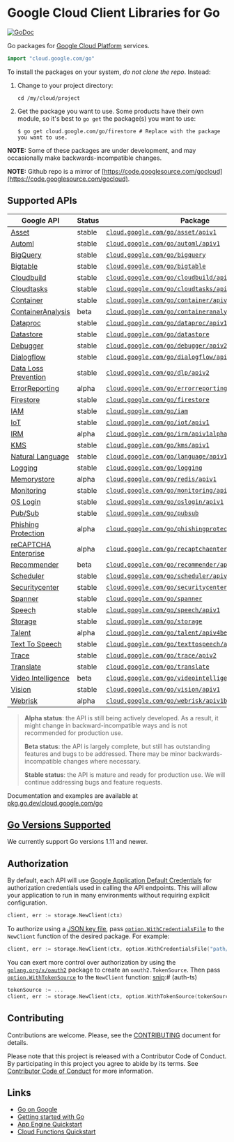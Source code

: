 # Google Cloud Client Libraries for Go

[![GoDoc](https://godoc.org/cloud.google.com/go?status.svg)](https://pkg.go.dev/cloud.google.com/go)

Go packages for [Google Cloud Platform](https://cloud.google.com) services.

``` go
import "cloud.google.com/go"
```

To install the packages on your system, *do not clone the repo*. Instead:

1. Change to your project directory:

   ```
   cd /my/cloud/project
   ```
1. Get the package you want to use. Some products have their own module, so it's
   best to `go get` the package(s) you want to use:

   ```
   $ go get cloud.google.com/go/firestore # Replace with the package you want to use.
   ```

**NOTE:** Some of these packages are under development, and may occasionally
make backwards-incompatible changes.

**NOTE:** Github repo is a mirror of [https://code.googlesource.com/gocloud](https://code.googlesource.com/gocloud).

## Supported APIs

| Google API                                      | Status | Package                                                                                                                       |
| ----------------------------------------------- | ------ | ----------------------------------------------------------------------------------------------------------------------------- |
| [Asset][cloud-asset]                            | stable | [`cloud.google.com/go/asset/apiv1`](https://pkg.go.dev/cloud.google.com/go/asset/v1beta)                                      |
| [Automl][cloud-automl]                          | stable | [`cloud.google.com/go/automl/apiv1`](https://pkg.go.dev/cloud.google.com/go/automl/apiv1)                                     |
| [BigQuery][cloud-bigquery]                      | stable | [`cloud.google.com/go/bigquery`](https://pkg.go.dev/cloud.google.com/go/bigquery)                                             |
| [Bigtable][cloud-bigtable]                      | stable | [`cloud.google.com/go/bigtable`](https://pkg.go.dev/cloud.google.com/go/bigtable)                                             |
| [Cloudbuild][cloud-build]                       | stable | [`cloud.google.com/go/cloudbuild/apiv1`](https://pkg.go.dev/cloud.google.com/go/cloudbuild/apiv1)                             |
| [Cloudtasks][cloud-tasks]                       | stable | [`cloud.google.com/go/cloudtasks/apiv2`](https://pkg.go.dev/cloud.google.com/go/cloudtasks/apiv2)                             |
| [Container][cloud-container]                    | stable | [`cloud.google.com/go/container/apiv1`](https://pkg.go.dev/cloud.google.com/go/container/apiv1)                               |
| [ContainerAnalysis][cloud-containeranalysis]    | beta   | [`cloud.google.com/go/containeranalysis/apiv1`](https://pkg.go.dev/cloud.google.com/go/containeranalysis/apiv1)               |
| [Dataproc][cloud-dataproc]                      | stable | [`cloud.google.com/go/dataproc/apiv1`](https://pkg.go.dev/cloud.google.com/go/dataproc/apiv1)                                 |
| [Datastore][cloud-datastore]                    | stable | [`cloud.google.com/go/datastore`](https://pkg.go.dev/cloud.google.com/go/datastore)                                           |
| [Debugger][cloud-debugger]                      | stable | [`cloud.google.com/go/debugger/apiv2`](https://pkg.go.dev/cloud.google.com/go/debugger/apiv2)                                 |
| [Dialogflow][cloud-dialogflow]                  | stable | [`cloud.google.com/go/dialogflow/apiv2`](https://pkg.go.dev/cloud.google.com/go/dialogflow/apiv2)                             |
| [Data Loss Prevention][cloud-dlp]               | stable | [`cloud.google.com/go/dlp/apiv2`](https://pkg.go.dev/cloud.google.com/go/dlp/apiv2)                                           |
| [ErrorReporting][cloud-errors]                  | alpha  | [`cloud.google.com/go/errorreporting`](https://pkg.go.dev/cloud.google.com/go/errorreporting)                                 |
| [Firestore][cloud-firestore]                    | stable | [`cloud.google.com/go/firestore`](https://pkg.go.dev/cloud.google.com/go/firestore)                                           |
| [IAM][cloud-iam]                                | stable | [`cloud.google.com/go/iam`](https://pkg.go.dev/cloud.google.com/go/iam)                                                       |
| [IoT][cloud-iot]                                | stable | [`cloud.google.com/go/iot/apiv1`](https://pkg.go.dev/cloud.google.com/go/iot/apiv1)                                           |
| [IRM][cloud-irm]                                | alpha  | [`cloud.google.com/go/irm/apiv1alpha2`](https://pkg.go.dev/cloud.google.com/go/irm/apiv1alpha2)                               |
| [KMS][cloud-kms]                                | stable | [`cloud.google.com/go/kms/apiv1`](https://pkg.go.dev/cloud.google.com/go/kms/apiv1)                                           |
| [Natural Language][cloud-natural-language]      | stable | [`cloud.google.com/go/language/apiv1`](https://pkg.go.dev/cloud.google.com/go/language/apiv1)                                 |
| [Logging][cloud-logging]                        | stable | [`cloud.google.com/go/logging`](https://pkg.go.dev/cloud.google.com/go/logging)                                               |
| [Memorystore][cloud-memorystore]                | alpha  | [`cloud.google.com/go/redis/apiv1`](https://pkg.go.dev/cloud.google.com/go/redis/apiv1)                                       |
| [Monitoring][cloud-monitoring]                  | stable | [`cloud.google.com/go/monitoring/apiv3`](https://pkg.go.dev/cloud.google.com/go/monitoring/apiv3)                             |
| [OS Login][cloud-oslogin]                       | stable | [`cloud.google.com/go/oslogin/apiv1`](https://pkg.go.dev/cloud.google.com/go/oslogin/apiv1)                                   |
| [Pub/Sub][cloud-pubsub]                         | stable | [`cloud.google.com/go/pubsub`](https://pkg.go.dev/cloud.google.com/go/pubsub)                                                 |
| [Phishing Protection][cloud-phishingprotection] | alpha  | [`cloud.google.com/go/phishingprotection/apiv1beta1`](https://pkg.go.dev/cloud.google.com/go/phishingprotection/apiv1beta1)   |
| [reCAPTCHA Enterprise][cloud-recaptcha]         | alpha  | [`cloud.google.com/go/recaptchaenterprise/apiv1beta1`](https://pkg.go.dev/cloud.google.com/go/recaptchaenterprise/apiv1beta1) |
| [Recommender][cloud-recommender]                | beta   | [`cloud.google.com/go/recommender/apiv1beta1`](https://pkg.go.dev/cloud.google.com/go/recommender/apiv1beta1)                 |
| [Scheduler][cloud-scheduler]                    | stable | [`cloud.google.com/go/scheduler/apiv1`](https://pkg.go.dev/cloud.google.com/go/scheduler/apiv1)                               |
| [Securitycenter][cloud-securitycenter]          | stable | [`cloud.google.com/go/securitycenter/apiv1`](https://pkg.go.dev/cloud.google.com/go/securitycenter/apiv1)                     |
| [Spanner][cloud-spanner]                        | stable | [`cloud.google.com/go/spanner`](https://pkg.go.dev/cloud.google.com/go/spanner)                                               |
| [Speech][cloud-speech]                          | stable | [`cloud.google.com/go/speech/apiv1`](https://pkg.go.dev/cloud.google.com/go/speech/apiv1)                                     |
| [Storage][cloud-storage]                        | stable | [`cloud.google.com/go/storage`](https://pkg.go.dev/cloud.google.com/go/storage)                                               |
| [Talent][cloud-talent]                          | alpha  | [`cloud.google.com/go/talent/apiv4beta1`](https://pkg.go.dev/cloud.google.com/go/talent/apiv4beta1)                           |
| [Text To Speech][cloud-texttospeech]            | stable | [`cloud.google.com/go/texttospeech/apiv1`](https://pkg.go.dev/cloud.google.com/go/texttospeech/apiv1)                         |
| [Trace][cloud-trace]                            | stable | [`cloud.google.com/go/trace/apiv2`](https://pkg.go.dev/cloud.google.com/go/trace/apiv2)                                       |
| [Translate][cloud-translate]                    | stable | [`cloud.google.com/go/translate`](https://pkg.go.dev/cloud.google.com/go/translate)                                           |
| [Video Intelligence][cloud-video]               | beta   | [`cloud.google.com/go/videointelligence/apiv1beta2`](https://pkg.go.dev/cloud.google.com/go/videointelligence/apiv1beta2)     |
| [Vision][cloud-vision]                          | stable | [`cloud.google.com/go/vision/apiv1`](https://pkg.go.dev/cloud.google.com/go/vision/apiv1)                                     |
| [Webrisk][cloud-webrisk]                        | alpha  | [`cloud.google.com/go/webrisk/apiv1beta1`](https://pkg.go.dev/cloud.google.com/go/webrisk/apiv1beta1)                         |

> **Alpha status**: the API is still being actively developed. As a
> result, it might change in backward-incompatible ways and is not recommended
> for production use.
>
> **Beta status**: the API is largely complete, but still has outstanding
> features and bugs to be addressed. There may be minor backwards-incompatible
> changes where necessary.
>
> **Stable status**: the API is mature and ready for production use. We will
> continue addressing bugs and feature requests.

Documentation and examples are available at [pkg.go.dev/cloud.google.com/go](https://pkg.go.dev/cloud.google.com/go)

## [Go Versions Supported](#supported-versions)

We currently support Go versions 1.11 and newer.

## Authorization

By default, each API will use [Google Application Default Credentials](https://developers.google.com/identity/protocols/application-default-credentials)
for authorization credentials used in calling the API endpoints. This will allow your
application to run in many environments without requiring explicit configuration.

[snip]:# (auth)
```go
client, err := storage.NewClient(ctx)
```

To authorize using a
[JSON key file](https://cloud.google.com/iam/docs/managing-service-account-keys),
pass
[`option.WithCredentialsFile`](https://pkg.go.dev/google.golang.org/api/option#WithCredentialsFile)
to the `NewClient` function of the desired package. For example:

[snip]:# (auth-JSON)
```go
client, err := storage.NewClient(ctx, option.WithCredentialsFile("path/to/keyfile.json"))
```

You can exert more control over authorization by using the
[`golang.org/x/oauth2`](https://pkg.go.dev/golang.org/x/oauth2) package to
create an `oauth2.TokenSource`. Then pass
[`option.WithTokenSource`](https://pkg.go.dev/google.golang.org/api/option#WithTokenSource)
to the `NewClient` function:
[snip]:# (auth-ts)
```go
tokenSource := ...
client, err := storage.NewClient(ctx, option.WithTokenSource(tokenSource))
```

## Contributing

Contributions are welcome. Please, see the
[CONTRIBUTING](https://github.com/GoogleCloudPlatform/google-cloud-go/blob/master/CONTRIBUTING.md)
document for details.

Please note that this project is released with a Contributor Code of Conduct.
By participating in this project you agree to abide by its terms.
See [Contributor Code of Conduct](https://github.com/GoogleCloudPlatform/google-cloud-go/blob/master/CONTRIBUTING.md#contributor-code-of-conduct)
for more information.

[cloud-asset]: https://cloud.google.com/security-command-center/docs/how-to-asset-inventory
[cloud-automl]: https://cloud.google.com/automl
[cloud-build]: https://cloud.google.com/cloud-build/
[cloud-bigquery]: https://cloud.google.com/bigquery/
[cloud-bigtable]: https://cloud.google.com/bigtable/
[cloud-container]: https://cloud.google.com/containers/
[cloud-containeranalysis]: https://cloud.google.com/container-registry/docs/container-analysis
[cloud-dataproc]: https://cloud.google.com/dataproc/
[cloud-datastore]: https://cloud.google.com/datastore/
[cloud-dialogflow]: https://cloud.google.com/dialogflow-enterprise/
[cloud-debugger]: https://cloud.google.com/debugger/
[cloud-dlp]: https://cloud.google.com/dlp/
[cloud-errors]: https://cloud.google.com/error-reporting/
[cloud-firestore]: https://cloud.google.com/firestore/
[cloud-iam]: https://cloud.google.com/iam/
[cloud-iot]: https://cloud.google.com/iot-core/
[cloud-irm]: https://cloud.google.com/incident-response/docs/concepts
[cloud-kms]: https://cloud.google.com/kms/
[cloud-pubsub]: https://cloud.google.com/pubsub/
[cloud-storage]: https://cloud.google.com/storage/
[cloud-language]: https://cloud.google.com/natural-language
[cloud-logging]: https://cloud.google.com/logging/
[cloud-natural-language]: https://cloud.google.com/natural-language/
[cloud-memorystore]: https://cloud.google.com/memorystore/
[cloud-monitoring]: https://cloud.google.com/monitoring/
[cloud-oslogin]: https://cloud.google.com/compute/docs/oslogin/rest
[cloud-phishingprotection]: https://cloud.google.com/phishing-protection/
[cloud-securitycenter]: https://cloud.google.com/security-command-center/
[cloud-scheduler]: https://cloud.google.com/scheduler
[cloud-spanner]: https://cloud.google.com/spanner/
[cloud-speech]: https://cloud.google.com/speech
[cloud-talent]: https://cloud.google.com/solutions/talent-solution/
[cloud-tasks]: https://cloud.google.com/tasks/
[cloud-texttospeech]: https://cloud.google.com/texttospeech/
[cloud-talent]: https://cloud.google.com/solutions/talent-solution/
[cloud-trace]: https://cloud.google.com/trace/
[cloud-translate]: https://cloud.google.com/translate
[cloud-recaptcha]: https://cloud.google.com/recaptcha-enterprise/
[cloud-recommender]: https://cloud.google.com/recommendations/
[cloud-video]: https://cloud.google.com/video-intelligence/
[cloud-vision]: https://cloud.google.com/vision
[cloud-webrisk]: https://cloud.google.com/web-risk/

## Links

- [Go on Google](https://cloud.google.com/go/home)
- [Getting started with Go](https://cloud.google.com/go/getting-started)
- [App Engine Quickstart](https://cloud.google.com/appengine/docs/standard/go/quickstart)
- [Cloud Functions Quickstart](https://cloud.google.com/functions/docs/quickstart-go)
